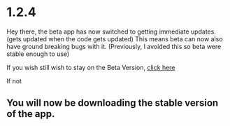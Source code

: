 # 1.2.4

Hey there, the beta app has now switched to getting immediate updates. (gets updated when the code gets updated)
This means beta can now also have ground breaking bugs with it. (Previously, I avoided this so beta were stable enough to use)

If you wish still wish to stay on the Beta Version, [click here](https://github.com/saikou-app/saikou/releases)

If not

## You will now be downloading the stable version of the app.